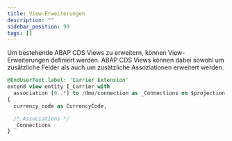 ```yaml
---
title: View-Erweiterungen
description: ""
sidebar_position: 90
tags: []
---
```


Um bestehende ABAP CDS Views zu erweitern, können View-Erweiterungen definiert werden. ABAP CDS Views können dabei sowohl um zusätzliche Felder als auch um zusätzliche Assoziationen erweitert werden.

```sql showLineNumbers
@EndUserText.label: 'Carrier Extension'
extend view entity I_Carrier with
  association [0..*] to /dmo/connection as _Connections on $projection.carrier_id = _Connections.carrier_id
{
  currency_code as CurrencyCode,

  /* Associations */
  _Connections
}
```
